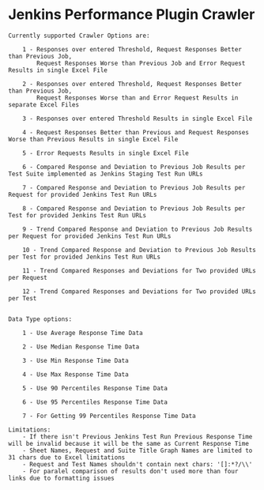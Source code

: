 # Jenkins Performance Plugin Crawler

    Currently supported Crawler Options are:
        
        1 - Responses over entered Threshold, Request Responses Better than Previous Job, 
            Request Responses Worse than Previous Job and Error Request Results in single Excel File
                
        2 - Responses over entered Threshold, Request Responses Better than Previous Job, 
            Request Responses Worse than and Error Request Results in separate Excel Files
                
        3 - Responses over entered Threshold Results in single Excel File
            
        4 - Request Responses Better than Previous and Request Responses Worse than Previous Results in single Excel File
            
        5 - Error Requests Results in single Excel File
            
        6 - Compared Response and Deviation to Previous Job Results per Test Suite implemented as Jenkins Staging Test Run URLs
            
        7 - Compared Response and Deviation to Previous Job Results per Request for provided Jenkins Test Run URLs
        
        8 - Compared Response and Deviation to Previous Job Results per Test for provided Jenkins Test Run URLs
        
        9 - Trend Compared Response and Deviation to Previous Job Results per Request for provided Jenkins Test Run URLs
        
        10 - Trend Compared Response and Deviation to Previous Job Results per Test for provided Jenkins Test Run URLs
        
        11 - Trend Compared Responses and Deviations for Two provided URLs per Request
        
        12 - Trend Compared Responses and Deviations for Two provided URLs per Test
        
        
    Data Type options:
        
        1 - Use Average Response Time Data
        
        2 - Use Median Response Time Data
        
        3 - Use Min Response Time Data
        
        4 - Use Max Response Time Data
        
        5 - Use 90 Percentiles Response Time Data
        
        6 - Use 95 Percentiles Response Time Data
        
        7 - For Getting 99 Percentiles Response Time Data
        
    Limitations:
        - If there isn't Previous Jenkins Test Run Previous Response Time will be invalid because it will be the same as Current Response Time
        - Sheet Names, Request and Suite Title Graph Names are limited to 31 chars due to Excel limitations
        - Request and Test Names shouldn't contain next chars: '[]:*?/\\'
        - For paralel comparison of results don't used more than four links due to formatting issues
